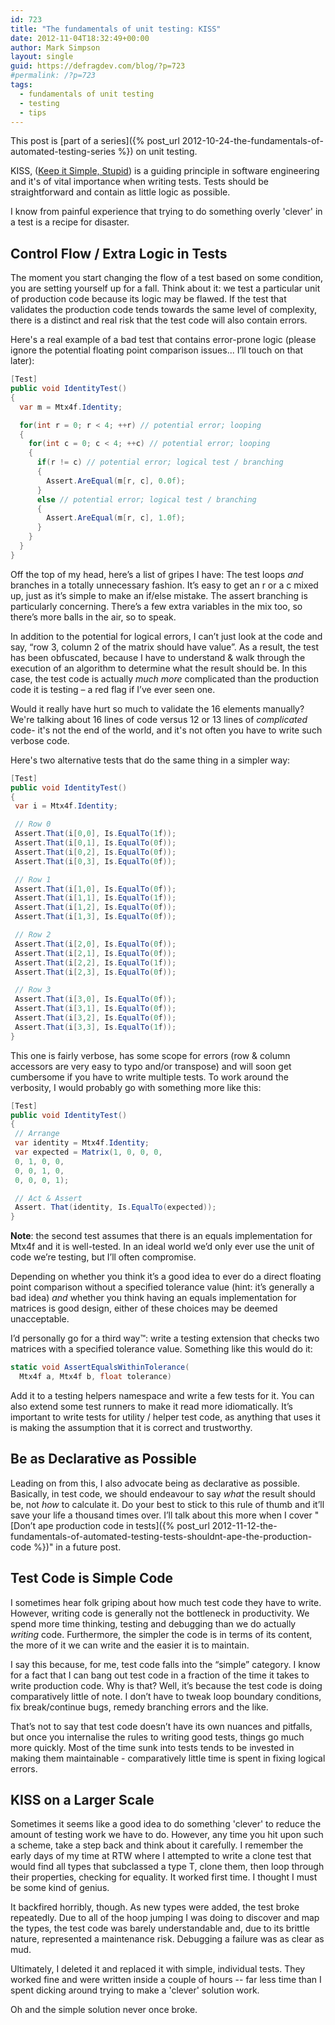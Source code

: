 ```yaml
---
id: 723
title: "The fundamentals of unit testing: KISS"
date: 2012-11-04T18:32:49+00:00
author: Mark Simpson
layout: single
guid: https://defragdev.com/blog/?p=723
#permalink: /?p=723
tags:
  - fundamentals of unit testing
  - testing
  - tips
---
```

This post is [part of a series]({% post_url 2012-10-24-the-fundamentals-of-automated-testing-series %}) on unit testing.

KISS, ([Keep it Simple, Stupid](http://en.wikipedia.org/wiki/KISS_principle)) is a guiding principle in software engineering and it's of vital importance when writing tests. Tests should be straightforward and contain as little logic as possible. 

I know from painful experience that trying to do something overly 'clever' in a test is a recipe for disaster.

## Control Flow / Extra Logic in Tests

The moment you start changing the flow of a test based on some condition, you are setting yourself up for a fall. Think about it: we test a particular unit of production code because its logic may be flawed. If the test that validates the production code tends towards the same level of complexity, there is a distinct and real risk that the test code will also contain errors.

Here's a real example of a bad test that contains error-prone logic (please ignore the potential floating point comparison issues... I’ll touch on that later):

```c#
[Test]  
public void IdentityTest()  
{  
  var m = Mtx4f.Identity;

  for(int r = 0; r < 4; ++r) // potential error; looping  
  {  
    for(int c = 0; c < 4; ++c) // potential error; looping 
    {
      if(r != c) // potential error; logical test / branching
      {  
        Assert.AreEqual(m[r, c], 0.0f);
      }  
      else // potential error; logical test / branching  
      {  
        Assert.AreEqual(m[r, c], 1.0f);  
      }  
    }  
  }  
}
```

Off the top of my head, here’s a list of gripes I have: The test loops _and_ branches in a totally unnecessary fashion. It’s easy to get an r or a c mixed up, just as it’s simple to make an if/else mistake. The assert branching is particularly concerning. There’s a few extra variables in the mix too, so there’s more balls in the air, so to speak. 

In addition to the potential for logical errors, I can’t just look at the code and say, “row 3, column 2 of the matrix should have <x> value”. As a result, the test has been obfuscated, because I have to understand & walk through the execution of an algorithm to determine what the result should be. In this case, the test code is actually _much more_ complicated than the production code it is testing – a red flag if I’ve ever seen one.

Would it really have hurt so much to validate the 16 elements manually? We're talking about 16 lines of code versus 12 or 13 lines of _complicated_ code- it's not the end of the world, and it's not often you have to write such verbose code.

Here's two alternative tests that do the same thing in a simpler way:

```c#
[Test]  
public void IdentityTest()  
{  
 var i = Mtx4f.Identity;

 // Row 0  
 Assert.That(i[0,0], Is.EqualTo(1f));  
 Assert.That(i[0,1], Is.EqualTo(0f));  
 Assert.That(i[0,2], Is.EqualTo(0f));  
 Assert.That(i[0,3], Is.EqualTo(0f));

 // Row 1  
 Assert.That(i[1,0], Is.EqualTo(0f));  
 Assert.That(i[1,1], Is.EqualTo(1f));  
 Assert.That(i[1,2], Is.EqualTo(0f));  
 Assert.That(i[1,3], Is.EqualTo(0f));

 // Row 2  
 Assert.That(i[2,0], Is.EqualTo(0f));  
 Assert.That(i[2,1], Is.EqualTo(0f));  
 Assert.That(i[2,2], Is.EqualTo(1f));  
 Assert.That(i[2,3], Is.EqualTo(0f));

 // Row 3  
 Assert.That(i[3,0], Is.EqualTo(0f));  
 Assert.That(i[3,1], Is.EqualTo(0f));  
 Assert.That(i[3,2], Is.EqualTo(0f));  
 Assert.That(i[3,3], Is.EqualTo(1f));  
}
```

This one is fairly verbose, has some scope for errors (row & column accessors are very easy to typo and/or transpose) and will soon get cumbersome if you have to write multiple tests. To work around the verbosity, I would probably go with something more like this:

```c#
[Test]  
public void IdentityTest()  
{  
 // Arrange  
 var identity = Mtx4f.Identity;  
 var expected = Matrix(1, 0, 0, 0,  
 0, 1, 0, 0,  
 0, 0, 1, 0,  
 0, 0, 0, 1);

 // Act & Assert  
 Assert. That(identity, Is.EqualTo(expected));  
}
```

**Note**: the second test assumes that there is an equals implementation for Mtx4f and it is well-tested. In an ideal world we’d only ever use the unit of code we’re testing, but I’ll often compromise. 

Depending on whether you think it’s a good idea to ever do a direct floating point comparison without a specified tolerance value (hint: it’s generally a bad idea) _and_ whether you think having an equals implementation for matrices is good design, either of these choices may be deemed unacceptable. 

I’d personally go for a third way™: write a testing extension that checks two matrices with a specified tolerance value.
Something like this would do it:

```c#
static void AssertEqualsWithinTolerance(
  Mtx4f a, Mtx4f b, float tolerance)
```

Add it to a testing helpers namespace and write a few tests for it. You can also extend some test runners to make it read more idiomatically. It’s important to write tests for utility / helper test code, as anything that uses it is making the assumption that it is correct and trustworthy.

## Be as Declarative as Possible

Leading on from this, I also advocate being as declarative as possible. Basically, in test code, we should endeavour to 
say _what_ the result should be, not _how_ to calculate it. Do your best to stick to this rule of thumb and it’ll save 
your life a thousand times over. I’ll talk about this more when I cover 
"[Don’t ape production code in tests]({% post_url 2012-11-12-the-fundamentals-of-automated-testing-tests-shouldnt-ape-the-production-code %})" 
in a future post.

## Test Code is Simple Code

I sometimes hear folk griping about how much test code they have to write. However, writing code is generally not the bottleneck in productivity. We spend more time thinking, testing and debugging than we do actually _writing_ code. Furthermore, the simpler the code is in terms of its content, the more of it we can write and the easier it is to maintain. 

I say this because, for me, test code falls into the “simple” category. I know for a fact that I can bang out test code in a fraction of the time it takes to write production code. Why is that? Well, it’s because the test code is doing comparatively little of note. I don’t have to tweak loop boundary conditions, fix break/continue bugs, remedy branching errors and the like. 

That’s not to say that test code doesn’t have its own nuances and pitfalls, but once you internalise the rules to writing good tests, things go much more quickly. Most of the time sunk into tests tends to be invested in making them maintainable - comparatively little time is spent in fixing logical errors. 

## KISS on a Larger Scale

Sometimes it seems like a good idea to do something 'clever' to reduce the amount of testing work we have to do. However, any time you hit upon such a scheme, take a step back and think about it carefully. I remember the early days of my time at RTW where I attempted to write a clone test that would find all types that subclassed a type T, clone them, then loop through their properties, checking for equality. It worked first time. I thought I must be some kind of genius. 

It backfired horribly, though. As new types were added, the test broke repeatedly. Due to all of the hoop jumping I was doing to discover and map the types, the test code was barely understandable and, due to its brittle nature, represented a maintenance risk. Debugging a failure was as clear as mud.

Ultimately, I deleted it and replaced it with simple, individual tests. They worked fine and were written inside a 
couple of hours -- far less time than I spent dicking around trying to make a 'clever' solution work. 

Oh and the simple solution never once broke.
